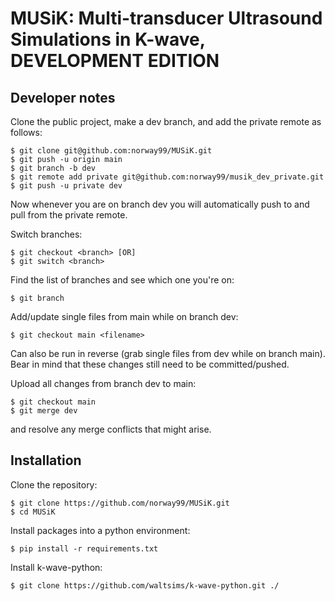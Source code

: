 # MUSiK: Multi-transducer Ultrasound Simulations in K-wave, DEVELOPMENT EDITION


## Developer notes

Clone the public project, make a dev branch, and add the private remote as follows:

```shell
$ git clone git@github.com:norway99/MUSiK.git
$ git push -u origin main
$ git branch -b dev 
$ git remote add private git@github.com:norway99/musik_dev_private.git
$ git push -u private dev
```
Now whenever you are on branch dev you will automatically push to and pull from the private remote.

Switch branches:

```shell
$ git checkout <branch> [OR]
$ git switch <branch>
```

Find the list of branches and see which one you're on:

```shell
$ git branch
```

Add/update single files from main while on branch dev:

```shell
$ git checkout main <filename>
```

Can also be run in reverse (grab single files from dev while on branch main). Bear in mind that these changes still need to be committed/pushed.

Upload all changes from branch dev to main:

```shell
$ git checkout main
$ git merge dev
```

and resolve any merge conflicts that might arise.


## Installation

Clone the repository:

```shell
$ git clone https://github.com/norway99/MUSiK.git 
$ cd MUSiK
```

Install packages into a python environment:

```shell
$ pip install -r requirements.txt
```

Install k-wave-python: 

```shell
$ git clone https://github.com/waltsims/k-wave-python.git ./
```
